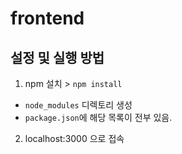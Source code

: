 # frontend
## 설정 및 실행 방법
1. npm 설치 > `npm install`
* `node_modules` 디렉토리 생성
* `package.json`에 해당 목록이 전부 있음.

2. localhost:3000 으로 접속
